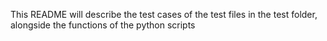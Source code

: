 This README will describe the test cases of the test files in the test folder, alongside the functions of the python scripts
